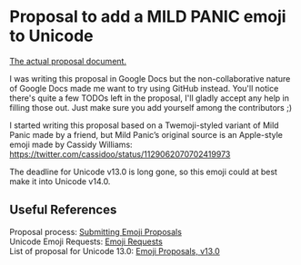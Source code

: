 # Proposal to add a MILD PANIC emoji to Unicode

[The actual proposal document.](PROPOSAL.md)

I was writing this proposal in Google Docs but the non-collaborative nature of
Google Docs made me want to try using GitHub instead. You'll notice there's
quite a few TODOs left in the proposal, I'll gladly accept any help in filling
those out. Just make sure you add yourself among the contributors ;)

I started writing this proposal based on a Twemoji-styled variant of Mild Panic
made by a friend, but Mild Panic’s original source is an Apple-style emoji made
by Cassidy Williams: https://twitter.com/cassidoo/status/1129062070702419973

The deadline for Unicode v13.0 is long gone, so this emoji could at best make it
into Unicode v14.0.

## Useful References

Proposal process: [Submitting Emoji Proposals](https://unicode.org/emoji/proposals.html)  
Unicode Emoji Requests: [Emoji Requests](https://unicode.org/emoji/emoji-requests.html)  
List of proposal for Unicode 13.0: [Emoji Proposals, v13.0](https://unicode.org/emoji/charts/emoji-proposals.html)
